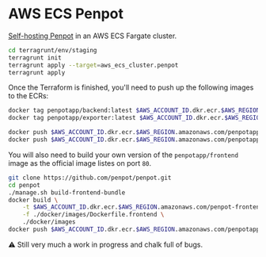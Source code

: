 # AWS ECS Penpot
[Self-hosting Penpot](https://help.penpot.app/technical-guide/getting-started/) in an AWS ECS Fargate cluster.

```sh
cd terragrunt/env/staging
terragrunt init
terragrunt apply --target=aws_ecs_cluster.penpot
terragrunt apply
```

Once the Terraform is finished, you'll need to push up the following images to the ECRs:

```sh
docker tag penpotapp/backend:latest $AWS_ACCOUNT_ID.dkr.ecr.$AWS_REGION.amazonaws.com/penpotapp/backend:latest
docker tag penpotapp/exporter:latest $AWS_ACCOUNT_ID.dkr.ecr.$AWS_REGION.amazonaws.com/penpotapp/exporter:latest

docker push $AWS_ACCOUNT_ID.dkr.ecr.$AWS_REGION.amazonaws.com/penpotapp/backend:latest
docker push $AWS_ACCOUNT_ID.dkr.ecr.$AWS_REGION.amazonaws.com/penpotapp/exporter:latest
```

You will also need to build your own version of the `penpotapp/frontend` image as the official image listes on port `80`.

```sh
git clone https://github.com/penpot/penpot.git
cd penpot
./manage.sh build-frontend-bundle
docker build \
    -t $AWS_ACCOUNT_ID.dkr.ecr.$AWS_REGION.amazonaws.com/penpot-frontend:latest \
    -f ./docker/images/Dockerfile.frontend \
    ./docker/images 
docker push $AWS_ACCOUNT_ID.dkr.ecr.$AWS_REGION.amazonaws.com/penpotapp/frontend:latest
```

:warning: Still very much a work in progress and chalk full of bugs.
